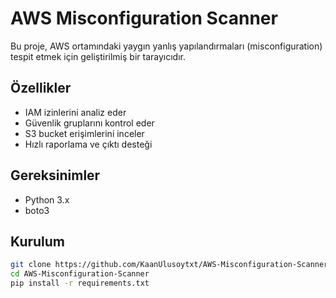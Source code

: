 # AWS Misconfiguration Scanner

Bu proje, AWS ortamındaki yaygın yanlış yapılandırmaları (misconfiguration) tespit etmek için geliştirilmiş bir tarayıcıdır.

## Özellikler
- IAM izinlerini analiz eder
- Güvenlik gruplarını kontrol eder
- S3 bucket erişimlerini inceler
- Hızlı raporlama ve çıktı desteği

## Gereksinimler
- Python 3.x
- boto3

## Kurulum
```bash
git clone https://github.com/KaanUlusoytxt/AWS-Misconfiguration-Scanner.git
cd AWS-Misconfiguration-Scanner
pip install -r requirements.txt
